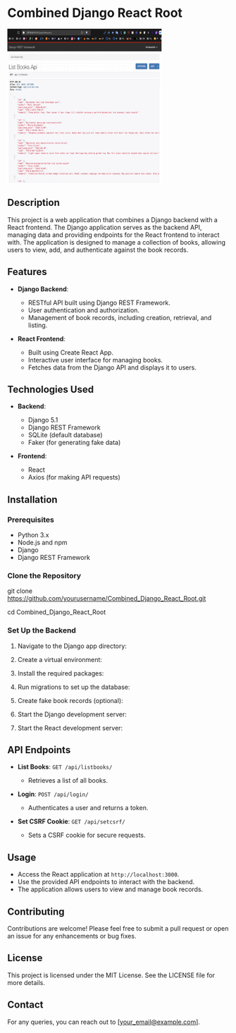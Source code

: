 # Combined Django React Root


<img src="image.png" alt="Image Description" width="350" height="350" />


## Description

This project is a web application that combines a Django backend with a React frontend. The Django application serves as the backend API, managing data and providing endpoints for the React frontend to interact with. The application is designed to manage a collection of books, allowing users to view, add, and authenticate against the book records.

## Features

- **Django Backend**:
  - RESTful API built using Django REST Framework.
  - User authentication and authorization.
  - Management of book records, including creation, retrieval, and listing.

- **React Frontend**:
  - Built using Create React App.
  - Interactive user interface for managing books.
  - Fetches data from the Django API and displays it to users.

## Technologies Used

- **Backend**:
  - Django 5.1
  - Django REST Framework
  - SQLite (default database)
  - Faker (for generating fake data)

- **Frontend**:
  - React
  - Axios (for making API requests)

## Installation

### Prerequisites

- Python 3.x
- Node.js and npm
- Django
- Django REST Framework

### Clone the Repository

git clone https://github.com/yourusername/Combined_Django_React_Root.git

cd Combined_Django_React_Root


### Set Up the Backend


1. Navigate to the Django app directory:

2. Create a virtual environment:

3. Install the required packages:

4. Run migrations to set up the database:

5. Create fake book records (optional):

6. Start the Django development server:

7. Start the React development server:


## API Endpoints

- **List Books**: `GET /api/listbooks/`
  - Retrieves a list of all books.

- **Login**: `POST /api/login/`
  - Authenticates a user and returns a token.

- **Set CSRF Cookie**: `GET /api/setcsrf/`
  - Sets a CSRF cookie for secure requests.

## Usage

- Access the React application at `http://localhost:3000`.
- Use the provided API endpoints to interact with the backend.
- The application allows users to view and manage book records.

## Contributing

Contributions are welcome! Please feel free to submit a pull request or open an issue for any enhancements or bug fixes.

## License

This project is licensed under the MIT License. See the LICENSE file for more details.

## Contact

For any queries, you can reach out to [your_email@example.com].
